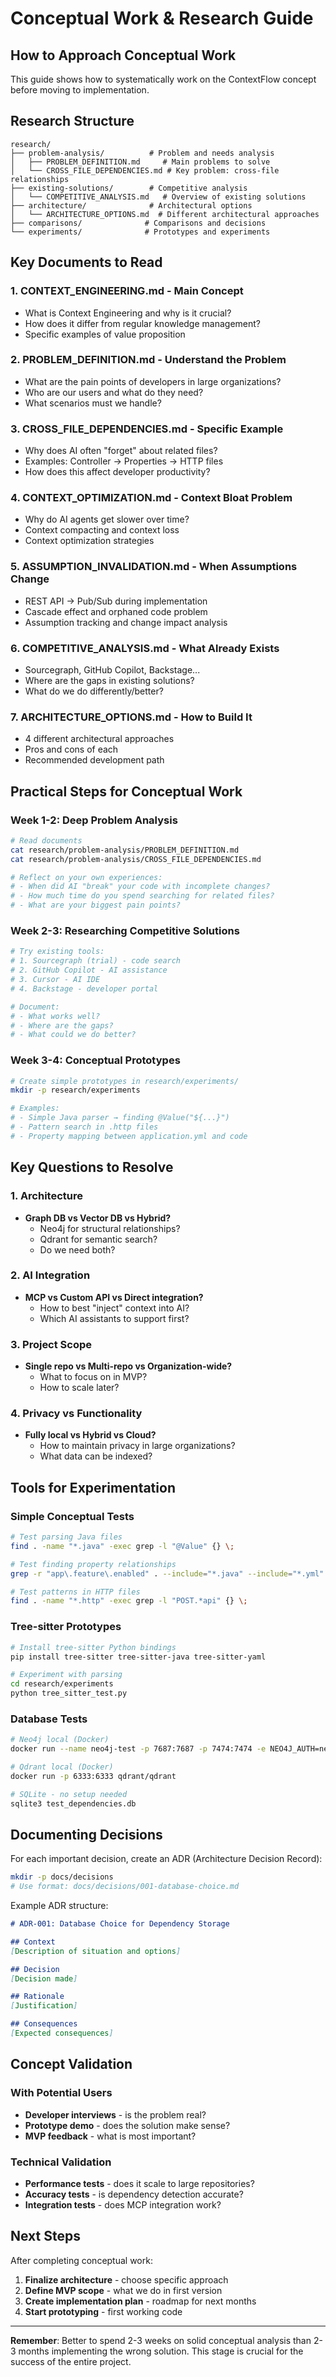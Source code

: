 # Conceptual Work & Research Guide

## How to Approach Conceptual Work

This guide shows how to systematically work on the ContextFlow concept before moving to implementation.

## Research Structure

```
research/
├── problem-analysis/          # Problem and needs analysis
│   ├── PROBLEM_DEFINITION.md     # Main problems to solve
│   └── CROSS_FILE_DEPENDENCIES.md # Key problem: cross-file relationships
├── existing-solutions/        # Competitive analysis
│   └── COMPETITIVE_ANALYSIS.md   # Overview of existing solutions
├── architecture/              # Architectural options
│   └── ARCHITECTURE_OPTIONS.md  # Different architectural approaches
├── comparisons/              # Comparisons and decisions
└── experiments/              # Prototypes and experiments
```

## Key Documents to Read

### 1. **CONTEXT_ENGINEERING.md** - Main Concept
- What is Context Engineering and why is it crucial?
- How does it differ from regular knowledge management?
- Specific examples of value proposition

### 2. **PROBLEM_DEFINITION.md** - Understand the Problem
- What are the pain points of developers in large organizations?
- Who are our users and what do they need?
- What scenarios must we handle?

### 3. **CROSS_FILE_DEPENDENCIES.md** - Specific Example
- Why does AI often "forget" about related files?
- Examples: Controller → Properties → HTTP files
- How does this affect developer productivity?

### 4. **CONTEXT_OPTIMIZATION.md** - Context Bloat Problem
- Why do AI agents get slower over time?
- Context compacting and context loss
- Context optimization strategies

### 5. **ASSUMPTION_INVALIDATION.md** - When Assumptions Change
- REST API → Pub/Sub during implementation
- Cascade effect and orphaned code problem
- Assumption tracking and change impact analysis

### 6. **COMPETITIVE_ANALYSIS.md** - What Already Exists
- Sourcegraph, GitHub Copilot, Backstage...
- Where are the gaps in existing solutions?
- What do we do differently/better?

### 7. **ARCHITECTURE_OPTIONS.md** - How to Build It
- 4 different architectural approaches
- Pros and cons of each
- Recommended development path

## Practical Steps for Conceptual Work

### Week 1-2: Deep Problem Analysis
```bash
# Read documents
cat research/problem-analysis/PROBLEM_DEFINITION.md
cat research/problem-analysis/CROSS_FILE_DEPENDENCIES.md

# Reflect on your own experiences:
# - When did AI "break" your code with incomplete changes?
# - How much time do you spend searching for related files?
# - What are your biggest pain points?
```

### Week 2-3: Researching Competitive Solutions
```bash
# Try existing tools:
# 1. Sourcegraph (trial) - code search
# 2. GitHub Copilot - AI assistance
# 3. Cursor - AI IDE
# 4. Backstage - developer portal

# Document:
# - What works well?
# - Where are the gaps?
# - What could we do better?
```

### Week 3-4: Conceptual Prototypes
```bash
# Create simple prototypes in research/experiments/
mkdir -p research/experiments

# Examples:
# - Simple Java parser → finding @Value("${...}")
# - Pattern search in .http files
# - Property mapping between application.yml and code
```

## Key Questions to Resolve

### 1. Architecture
- **Graph DB vs Vector DB vs Hybrid?**
  - Neo4j for structural relationships?
  - Qdrant for semantic search?
  - Do we need both?

### 2. AI Integration
- **MCP vs Custom API vs Direct integration?**
  - How to best "inject" context into AI?
  - Which AI assistants to support first?

### 3. Project Scope
- **Single repo vs Multi-repo vs Organization-wide?**
  - What to focus on in MVP?
  - How to scale later?

### 4. Privacy vs Functionality
- **Fully local vs Hybrid vs Cloud?**
  - How to maintain privacy in large organizations?
  - What data can be indexed?

## Tools for Experimentation

### Simple Conceptual Tests
```bash
# Test parsing Java files
find . -name "*.java" -exec grep -l "@Value" {} \;

# Test finding property relationships
grep -r "app\.feature\.enabled" . --include="*.java" --include="*.yml" --include="*.properties"

# Test patterns in HTTP files
find . -name "*.http" -exec grep -l "POST.*api" {} \;
```

### Tree-sitter Prototypes
```bash
# Install tree-sitter Python bindings
pip install tree-sitter tree-sitter-java tree-sitter-yaml

# Experiment with parsing
cd research/experiments
python tree_sitter_test.py
```

### Database Tests
```bash
# Neo4j local (Docker)
docker run --name neo4j-test -p 7687:7687 -p 7474:7474 -e NEO4J_AUTH=neo4j/password neo4j

# Qdrant local (Docker)
docker run -p 6333:6333 qdrant/qdrant

# SQLite - no setup needed
sqlite3 test_dependencies.db
```

## Documenting Decisions

For each important decision, create an ADR (Architecture Decision Record):

```bash
mkdir -p docs/decisions
# Use format: docs/decisions/001-database-choice.md
```

Example ADR structure:
```markdown
# ADR-001: Database Choice for Dependency Storage

## Context
[Description of situation and options]

## Decision
[Decision made]

## Rationale
[Justification]

## Consequences
[Expected consequences]
```

## Concept Validation

### With Potential Users
- **Developer interviews** - is the problem real?
- **Prototype demo** - does the solution make sense?
- **MVP feedback** - what is most important?

### Technical Validation
- **Performance tests** - does it scale to large repositories?
- **Accuracy tests** - is dependency detection accurate?
- **Integration tests** - does MCP integration work?

## Next Steps

After completing conceptual work:

1. **Finalize architecture** - choose specific approach
2. **Define MVP scope** - what we do in first version
3. **Create implementation plan** - roadmap for next months
4. **Start prototyping** - first working code

---

**Remember**: Better to spend 2-3 weeks on solid conceptual analysis than 2-3 months implementing the wrong solution. This stage is crucial for the success of the entire project.